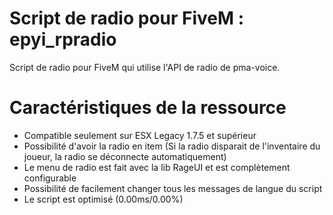 # Script de radio pour FiveM : epyi_rpradio
Script de radio pour FiveM qui utilise l'API de radio de pma-voice.

# Caractéristiques de la ressource
- Compatible seulement sur ESX Legacy 1.7.5 et supérieur
- Possibilité d'avoir la radio en item (Si la radio disparait de l'inventaire du joueur, la radio se déconnecte automatiquement)
- Le menu de radio est fait avec la lib RageUI et est complètement configurable
- Possibilité de facilement changer tous les messages de langue du script
- Le script est optimisé (0.00ms/0.00%)

